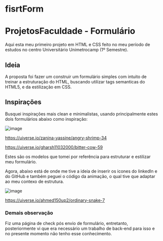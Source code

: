 # fisrtForm

# ProjetosFaculdade - Formulário
Aqui esta meu primeiro projeto em HTML e CSS feito no meu período de estudos no centro Universitário Unimetrocamp (1º Semestre).

## Ideia
A proposta foi fazer um construir um formulário simples com intuito de treinar a estruturação do HTML, buscando utilizar tags semanticas do HTML5, e da estilização em CSS.

## Inspirações
Busquei inspirações mais clean e minimalistas, usando principalmente estes dois formulários abaixo como inspiração:

![image](https://github.com/brrsmths/fisrtForm/assets/121468822/32f5eda1-3616-4215-9c90-8470d024b6ad)

https://uiverse.io/zanina-yassine/angry-shrimp-34


https://uiverse.io/gharsh11032000/bitter-cow-59

Estes são os modelos que tomei por referência para estruturar e estilizar meu formulário.

Agora, abaixo está de onde me tive a ideia de inserir os icones do linkedIn e do GitHub e também peguei o código da animação, o qual tive que adaptar ao meu contexo de estrutura. 

![image](https://github.com/brrsmths/fisrtForm/assets/121468822/841beb7b-1fc8-473b-a961-cb20538a0d96)

https://uiverse.io/ahmed150up2/ordinary-snake-7

### Demais observação
Fiz uma página de check pós envio de formulário, entretanto, posteriormente vi que era necessário um trabalho de back-end para isso e no presente momento não tenho esse conhecimento.
